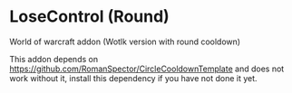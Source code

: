 # LoseControl (Round)
World of warcraft addon (Wotlk version with round cooldown)

This addon depends on https://github.com/RomanSpector/CircleCooldownTemplate and does not work without it, install this dependency if you have not done it yet.
